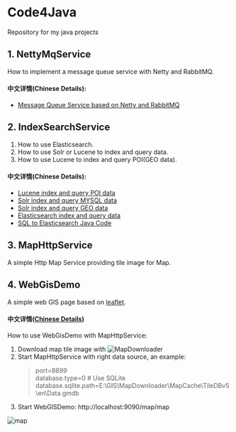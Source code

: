 # Code4Java
Repository for my java projects 

## 1. NettyMqService
How to implement a message queue service with Netty and RabbitMQ.
#### 中文详情(Chinese Details):
* [Message Queue Service based on Netty and RabbitMQ](http://www.cnblogs.com/luxiaoxun/p/4257105.html)

## 2. IndexSearchService
1. How to use Elasticsearch.
2. How to use Solr or Lucene to index and query data.
3. How to use Lucene to index and query POI(GEO data). 
#### 中文详情(Chinese Details):
* [Lucene index and query POI data](http://www.cnblogs.com/luxiaoxun/p/5020247.html)
* [Solr index and query MYSQL data](http://www.cnblogs.com/luxiaoxun/p/4442770.html)
* [Solr index and query GEO data](http://www.cnblogs.com/luxiaoxun/p/4477591.html)
* [Elasticsearch index and query data](http://www.cnblogs.com/luxiaoxun/p/4869509.html)
* [SQL to Elasticsearch Java Code](http://www.cnblogs.com/luxiaoxun/p/6826211.html)

## 3. MapHttpService
A simple Http Map Service providing tile image for Map. 

## 4. WebGisDemo
A simple web GIS page based on [leaflet](https://github.com/Leaflet/Leaflet).
#### 中文详情([Chinese Details](http://www.cnblogs.com/luxiaoxun/p/5022333.html))
How to use WebGisDemo with MapHttpService:
1. Download map tile image with ![MapDownloader](https://github.com/luxiaoxun/MapDownloader)
2. Start MapHttpService with right data source, an example:
   >port=8899  
   >database.type=0 # Use SQLite  
   >database.sqlite.path=E:\\GIS\\MapDownloader\\MapCache\\TileDBv5\\en\\Data.gmdb
3. Start WebGISDemo: http://localhost:9090/map/map

![map](https://github.com/luxiaoxun/Code4Java/blob/master/WebGisDemo/picture/map-demo.png)

